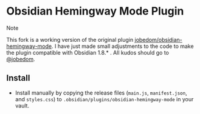 # Obsidian Hemingway Mode Plugin
>[!note]
> This fork is a working version of the original plugin [jobedom/obsidian-hemingway-mode](https://github.com/jobedom/obsidian-hemingway-mode). I have just made small adjustments to the code to make the plugin compatible with Obsidian 1.8.* . All kudos should go to [@jobedom](https://github.com/jobedom/).

## Install

- Install manually by copying the release files (`main.js`, `manifest.json`, and `styles.css`) to `.obsidian/plugins/obsidian-hemingway-mode` in your vault.
